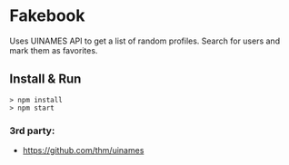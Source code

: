 # Fakebook

Uses UINAMES API to get a list of random profiles. Search for users and mark them as favorites.

## Install & Run

```
> npm install
> npm start
```

### 3rd party:
* https://github.com/thm/uinames